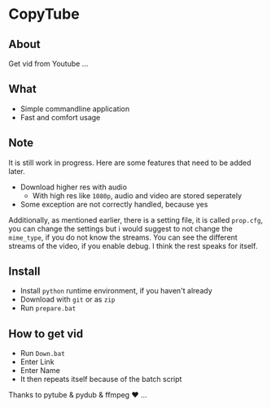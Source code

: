# CopyTube
## About
Get vid from Youtube ...

## What
* Simple commandline application
* Fast and comfort usage

## Note
It is still work in progress. Here are some features that
need to be added later.

* Download higher res with audio
  * With high res like `1080p`, audio and video are stored seperately
* Some exception are not correctly handled, because yes

Additionally, as mentioned earlier, there is a setting file, it is called
`prop.cfg`, you can change the settings but i would suggest to not change the
`mime_type`, if you do not know the streams. You can see the different streams
of the video, if you enable debug. I think the rest speaks for itself.

## Install
* Install `python` runtime environment, if you haven't already
* Download with `git` or as `zip`
* Run `prepare.bat`

## How to get vid
* Run `Down.bat`
* Enter Link
* Enter Name
* It then repeats itself because of the batch script

Thanks to pytube & pydub & ffmpeg ❤️ ...
